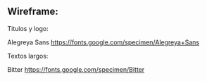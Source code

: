 ## Wireframe:

Titulos y logo:

Alegreya Sans
https://fonts.google.com/specimen/Alegreya+Sans

Textos largos:

Bitter
https://fonts.google.com/specimen/Bitter
